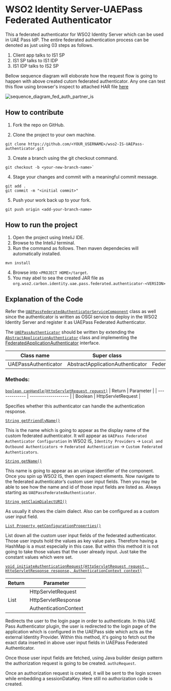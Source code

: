 # WSO2 Identity Server-UAEPass Federated Authenticator
This a federated authenticator for WSO2 Identity Server which can be used in UAE Pass IdP. The entire federated authentication process can be denoted as just using 03 steps as follows.
1. Client app talks to IS1 SP
2. IS1 SP talks to IS1 IDP
3. IS1 IDP talks to IS2 SP

Bellow sequence diagram will eloborate how the request flow is going to happen with above created cutom federated authenticator. Any one can test this flow using browser's inspect to attached HAR file [here](https://gist.githubusercontent.com/DInuwan97/57f5828738ccf56d96e237a789d51f1c/raw/c90fd2223082c241c572a1a2cdad4e0970a8bf41/UAEPass-Federated-Authenticator.har)

![sequence_diagram_fed_auth_partner_is](https://user-images.githubusercontent.com/38750420/149746488-dafa4c06-de29-4796-bea8-fc8746ed900d.png)

## How to contribute

1. Fork the repo on GitHub.

2. Clone the project to your own machine.
```
git clone https://github.com/<YOUR_USERNAME>/wso2-IS-UAEPass-authenticator.git
```

3. Create a branch using the git checkout command.
```
git checkout -b <your-new-branch-name>`
```

4. Stage your changes and commit with a meaningful commit message.
```
git add .
git commit -m "<initial commit>"
```

5. Push your work back up to your fork.
```
git push origin <add-your-branch-name>
```

## How to run the project
1. Open the project using InteliJ IDE.
2. Browse to the InteliJ terminal.
3. Run the command as follows. Then maven dependecies will automatically installed.
```
mvn install
```
4. Browse into `<PROJECT HOME>/target`.
5. You may abel to sea the created JAR file as `org.wso2.carbon.identity.uae.pass.federated.authenticator-<VERSION>`

## Explanation of the Code

Refer the [`UAEPassFederatedAuthenticatorServiceComponent`](https://github.com/DInuwan97/wso2-IS-UAEPass-authenticator/blob/main/uae-pass-federated-authenticator/src/main/java/org/wso2/carbon/identity/uae/pass/federated/authenticator/internal/UAEPassFederatedAuthenticatorServiceComponent.java) class as well since the authenticator is written as OSGI service to deploy in the WSO2 Identity Server and register it as UAEPass Federated Authenticator.

The [`UAEPassAuthenticator`](https://github.com/DInuwan97/wso2-IS-UAEPass-authenticator/blob/main/uae-pass-federated-authenticator/src/main/java/org/wso2/carbon/identity/uae/pass/federated/authenticator/UAEPassAuthenticator.java) should be written by extending the [`AbstractApplicationAuthenticator`](https://github.com/wso2/carbon-identity-framework/blob/v5.18.187/components/authentication-framework/org.wso2.carbon.identity.application.authentication.framework/src/main/java/org/wso2/carbon/identity/application/authentication/framework/AbstractApplicationAuthenticator.java) class and implementing the [FederatedApplicationAuthenticator](https://github.com/wso2/carbon-identity-framework/blob/master/components/authentication-framework/org.wso2.carbon.identity.application.authentication.framework/src/main/java/org/wso2/carbon/identity/application/authentication/framework/FederatedApplicationAuthenticator.java) interface.

| Class name            | Super class                       | Interface                         |
| --------------------- | --------------------------------- | --------------------------------- |
| UAEPassAuthenticator  | AbstractApplicationAuthenticator  | FederatedApplicationAuthenticator |

### Methods:

[`boolean canHandle(HttpServletRequest request)`](https://github.com/DInuwan97/wso2-IS-UAEPass-authenticator/blob/0ee102a1314236c0b46157975c314a71b923e101/uae-pass-federated-authenticator/src/main/java/org/wso2/carbon/identity/uae/pass/federated/authenticator/UAEPassAuthenticator.java#L56)
| Return        | Parameter           |
| ------------- | ------------------- |
| Boolean       | HttpServletRequest  |

Specifies whether this authenticator can handle the authentication response.

[`String getFriendlyName()`](https://github.com/DInuwan97/wso2-IS-UAEPass-authenticator/blob/0ee102a1314236c0b46157975c314a71b923e101/uae-pass-federated-authenticator/src/main/java/org/wso2/carbon/identity/uae/pass/federated/authenticator/UAEPassAuthenticator.java#L63)

This is the name which is going to appear as the display name of the custom federated authenticator. It will appear as `UAEPass Federated Authenticator Configuration` in WSO2 IS, `Identity Providers` → `Local and Outbound Authenticators` → `Federated Authentication` → `Custom Federated Authenticators`.

[`String getName()`](https://github.com/DInuwan97/wso2-IS-UAEPass-authenticator/blob/0ee102a1314236c0b46157975c314a71b923e101/uae-pass-federated-authenticator/src/main/java/org/wso2/carbon/identity/uae/pass/federated/authenticator/UAEPassAuthenticator.java#L70)

This name is going to appear as an unique identifier of the component. Once you spin up WSO2 IS, then open inspect elements. Now navigate to the federated authenticator’s custom user input fields. Then you may be able to see how the name and id of those input fields are listed as. Always starting as `UAEPassFederatedAuthenticator`.

[`String getClaimDialectURI()`](https://github.com/DInuwan97/wso2-IS-UAEPass-authenticator/blob/0ee102a1314236c0b46157975c314a71b923e101/uae-pass-federated-authenticator/src/main/java/org/wso2/carbon/identity/uae/pass/federated/authenticator/UAEPassAuthenticator.java#L77)

As usually it shows the claim dialect. Also can be configured as a custom user input field.

[`List Property getConfigurationProperties()`](https://github.com/DInuwan97/wso2-IS-UAEPass-authenticator/blob/0ee102a1314236c0b46157975c314a71b923e101/uae-pass-federated-authenticator/src/main/java/org/wso2/carbon/identity/uae/pass/federated/authenticator/UAEPassAuthenticator.java#L84)
  
List down all the custom user input fields of the federated authenticator. Those user inputs hold the values as key value pairs. Therefore having a HashMap is a must especially in this case. But within this method it is not going to take those values that the user already input. Just take the constant values which were set.

[`void initiateAuthenticationRequest(HttpServletRequest request, HttpServletResponse response, AuthenticationContext context)`](https://github.com/DInuwan97/wso2-IS-UAEPass-authenticator/blob/0ee102a1314236c0b46157975c314a71b923e101/uae-pass-federated-authenticator/src/main/java/org/wso2/carbon/identity/uae/pass/federated/authenticator/UAEPassAuthenticator.java#L166)

| Return         | Parameter             |
| -------------- | --------------------- |
|                | HttpServletRequest    |
| List<Property> | HttpServletResponse   |                
|                | AuthenticationContext |

Redirects the user to the login page in order to authenticate. In this UAE Pass Authenticator plugin, the user is redirected to the login page of the application which is configured in the UAEPass side which acts as the external Identity Provider. Within this method, it's going to fetch out the exact data inserted in above user input fields in UAEPass Federated Authenticator. 

Once those user input fields are fetched, using Java builder design pattern the authorization request is going to be created. `authzRequest`.

Once an authorization request is created, it will be sent to the login screen while embedding a sessionDataKey. Here still no authorization code is created.



